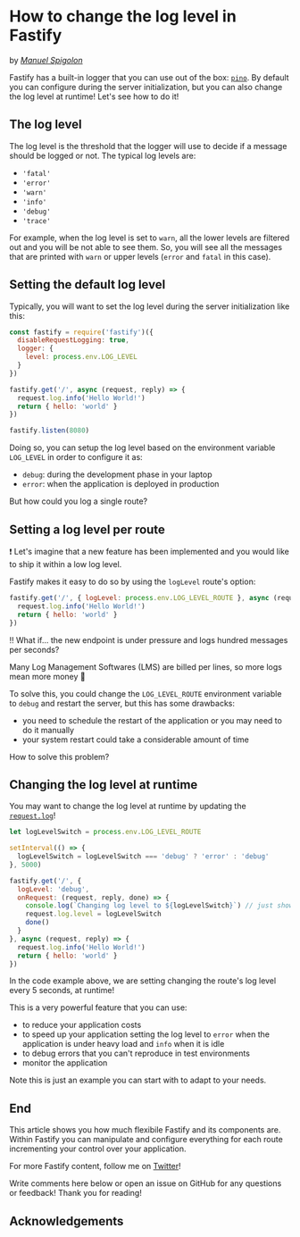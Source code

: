 # How to change the log level in Fastify

by *[Manuel Spigolon](https://twitter.com/ManuEomm)*

Fastify has a built-in logger that you can use out of the box: [`pino`](https://github.com/pinojs/pino).
By default you can configure during the server initialization, but you can also change the log level at runtime!
Let's see how to do it!

## The log level

The log level is the threshold that the logger will use to decide if a message should be logged or not.
The typical log levels are:

- `'fatal'`
- `'error'`
- `'warn'`
- `'info'`
- `'debug'`
- `'trace'`

For example, when the log level is set to `warn`, all the lower levels are filtered out and you will be not able to see them.
So, you will see all the messages that are printed with `warn` or upper levels (`error` and `fatal` in this case).

## Setting the default log level

Typically, you will want to set the log level during the server initialization like this:

```js
const fastify = require('fastify')({
  disableRequestLogging: true,
  logger: {
    level: process.env.LOG_LEVEL
  }
})

fastify.get('/', async (request, reply) => {
  request.log.info('Hello World!')
  return { hello: 'world' }
})

fastify.listen(8080)
```

Doing so, you can setup the log level based on the environment variable `LOG_LEVEL` in order to configure it as:

- `debug`: during the development phase in your laptop
- `error`: when the application is deployed in production

But how could you log a single route?

## Setting a log level per route

❗️ Let's imagine that a new feature has been implemented and you would like to ship it within a low log level.

Fastify makes it easy to do so by using the `logLevel` route's option:

```js
fastify.get('/', { logLevel: process.env.LOG_LEVEL_ROUTE }, async (request, reply) => {
  request.log.info('Hello World!')
  return { hello: 'world' }
})
```

‼️ What if... the new endpoint is under pressure and logs hundred messages per seconds?

Many Log Management Softwares (LMS) are billed per lines, so more logs mean more money 💸

To solve this, you could change the `LOG_LEVEL_ROUTE` environment variable to `debug` and restart the server, but this has some drawbacks:

- you need to schedule the restart of the application or you may need to do it manually
- your system restart could take a considerable amount of time

How to solve this problem?

## Changing the log level at runtime

You may want to change the log level at runtime by updating the [`request.log`](https://www.fastify.io/docs/latest/Reference/Request/)!

```js
let logLevelSwitch = process.env.LOG_LEVEL_ROUTE

setInterval(() => {
  logLevelSwitch = logLevelSwitch === 'debug' ? 'error' : 'debug'
}, 5000)

fastify.get('/', {
  logLevel: 'debug',
  onRequest: (request, reply, done) => {
    console.log(`Changing log level to ${logLevelSwitch}`) // just show the level change
    request.log.level = logLevelSwitch
    done()
  }
}, async (request, reply) => {
  request.log.info('Hello World!')
  return { hello: 'world' }
})
```

In the code example above, we are setting changing the route's log level every 5 seconds, at runtime!

This is a very powerful feature that you can use:

- to reduce your application costs
- to speed up your application setting the log level to `error` when the application is under heavy load and `info` when it is idle
- to debug errors that you can't reproduce in test environments
- monitor the application

Note this is just an example you can start with to adapt to your needs.

## End

This article shows you how much flexibile Fastify and its components are.
Within Fastify you can manipulate and configure everything for each route incrementing your control over your application.

For more Fastify content, follow me on [Twitter](https://twitter.com/ManuEomm)!

Write comments here below or open an issue on GitHub for any questions or feedback!
Thank you for reading!

## Acknowledgements

